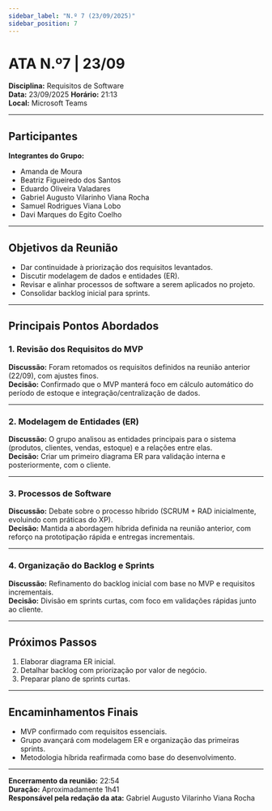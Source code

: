 ```yaml
---
sidebar_label: "N.º 7 (23/09/2025)" 
sidebar_position: 7 
---
```


# ATA N.º7 | 23/09

**Disciplina:** Requisitos de Software  
**Data:** 23/09/2025 
**Horário:** 21:13  
**Local:** Microsoft Teams  

---

## Participantes

**Integrantes do Grupo:**
- Amanda de Moura  
- Beatriz Figueiredo dos Santos  
- Eduardo Oliveira Valadares  
- Gabriel Augusto Vilarinho Viana Rocha  
- Samuel Rodrigues Viana Lobo  
- Davi Marques do Egito Coelho  


---

## Objetivos da Reunião
- Dar continuidade à priorização dos requisitos levantados.  
- Discutir modelagem de dados e entidades (ER).  
- Revisar e alinhar processos de software a serem aplicados no projeto.  
- Consolidar backlog inicial para sprints.  

---

## Principais Pontos Abordados

### 1. Revisão dos Requisitos do MVP
**Discussão:** Foram retomados os requisitos definidos na reunião anterior (22/09), com ajustes finos.  
**Decisão:** Confirmado que o MVP manterá foco em cálculo automático do período de estoque e integração/centralização de dados.  

---

### 2. Modelagem de Entidades (ER)
**Discussão:** O grupo analisou as entidades principais para o sistema (produtos, clientes, vendas, estoque) e a relações entre elas.  
**Decisão:** Criar um primeiro diagrama ER para validação interna e posteriormente, com o cliente.  

---

### 3. Processos de Software
**Discussão:** Debate sobre o processo híbrido (SCRUM + RAD inicialmente, evoluindo com práticas do XP).  
**Decisão:** Mantida a abordagem híbrida definida na reunião anterior, com reforço na prototipação rápida e entregas incrementais.  

---

### 4. Organização do Backlog e Sprints
**Discussão:** Refinamento do backlog inicial com base no MVP e requisitos incrementais.  
**Decisão:** Divisão em sprints curtas, com foco em validações rápidas junto ao cliente.  

---

## Próximos Passos
1. Elaborar diagrama ER inicial.  
2. Detalhar backlog com priorização por valor de negócio.  
3. Preparar plano de sprints curtas.  

---

## Encaminhamentos Finais
- MVP confirmado com requisitos essenciais.  
- Grupo avançará com modelagem ER e organização das primeiras sprints.  
- Metodologia híbrida reafirmada como base do desenvolvimento.  

---

**Encerramento da reunião:** 22:54  
**Duração:** Aproximadamente 1h41  
**Responsável pela redação da ata:** Gabriel Augusto Vilarinho Viana Rocha  